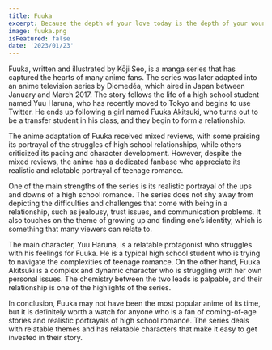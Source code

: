 ```yaml
---
title: Fuuka
excerpt: Because the depth of your love today is the depth of your wound tomorrow.
image: fuuka.png
isFeatured: false
date: '2023/01/23'
---
```


Fuuka, written and illustrated by Kōji Seo, is a manga series that has captured the hearts of many anime fans. The series was later adapted into an anime television series by Diomedéa, which aired in Japan between January and March 2017. The story follows the life of a high school student named Yuu Haruna, who has recently moved to Tokyo and begins to use Twitter. He ends up following a girl named Fuuka Akitsuki, who turns out to be a transfer student in his class, and they begin to form a relationship.

The anime adaptation of Fuuka received mixed reviews, with some praising its portrayal of the struggles of high school relationships, while others criticized its pacing and character development. However, despite the mixed reviews, the anime has a dedicated fanbase who appreciate its realistic and relatable portrayal of teenage romance.

One of the main strengths of the series is its realistic portrayal of the ups and downs of a high school romance. The series does not shy away from depicting the difficulties and challenges that come with being in a relationship, such as jealousy, trust issues, and communication problems. It also touches on the theme of growing up and finding one’s identity, which is something that many viewers can relate to.

The main character, Yuu Haruna, is a relatable protagonist who struggles with his feelings for Fuuka. He is a typical high school student who is trying to navigate the complexities of teenage romance. On the other hand, Fuuka Akitsuki is a complex and dynamic character who is struggling with her own personal issues. The chemistry between the two leads is palpable, and their relationship is one of the highlights of the series.

In conclusion, Fuuka may not have been the most popular anime of its time, but it is definitely worth a watch for anyone who is a fan of coming-of-age stories and realistic portrayals of high school romance. The series deals with relatable themes and has relatable characters that make it easy to get invested in their story.